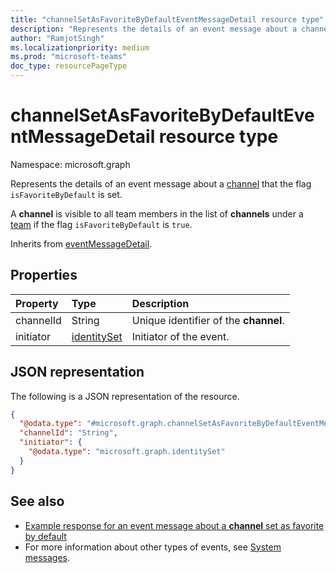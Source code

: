 ```yaml
---
title: "channelSetAsFavoriteByDefaultEventMessageDetail resource type"
description: "Represents the details of an event message about a channel set as favorite by default."
author: "RamjotSingh"
ms.localizationpriority: medium
ms.prod: "microsoft-teams"
doc_type: resourcePageType
---
```


# channelSetAsFavoriteByDefaultEventMessageDetail resource type

Namespace: microsoft.graph

Represents the details of an event message about a [channel](../resources/channel.md) that the flag `isFavoriteByDefault` is set.

A **channel** is visible to all team members in the list of **channels** under a [team](../resources/team.md) if the flag `isFavoriteByDefault` is `true`.


Inherits from [eventMessageDetail](../resources/eventmessagedetail.md).

## Properties
|Property|Type|Description|
|:---|:---|:---|
|channelId|String|Unique identifier of the **channel**.|
|initiator|[identitySet](../resources/identityset.md)|Initiator of the event.|

## JSON representation
The following is a JSON representation of the resource.
<!-- {
  "blockType": "resource",
  "@odata.type": "microsoft.graph.channelSetAsFavoriteByDefaultEventMessageDetail",
  "baseType": "microsoft.graph.eventMessageDetail"
}
-->
``` json
{
  "@odata.type": "#microsoft.graph.channelSetAsFavoriteByDefaultEventMessageDetail",
  "channelId": "String",
  "initiator": {
    "@odata.type": "microsoft.graph.identitySet"
  }
}
```


## See also
- [Example response for an event message about a **channel** set as favorite by default](/graph/system-messages/#channel-set-as-favorite-by-default)
- For more information about other types of events, see [System messages](/graph/system-messages).
